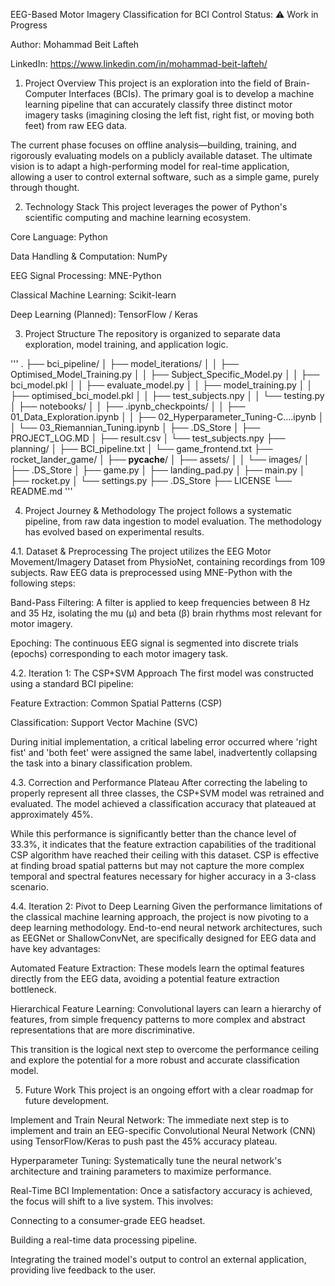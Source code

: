 EEG-Based Motor Imagery Classification for BCI Control
Status: ⚠️ Work in Progress

Author: Mohammad Beit Lafteh

LinkedIn: https://www.linkedin.com/in/mohammad-beit-lafteh/

1. Project Overview
This project is an exploration into the field of Brain-Computer Interfaces (BCIs). The primary goal is to develop a machine learning pipeline that can accurately classify three distinct motor imagery tasks (imagining closing the left fist, right fist, or moving both feet) from raw EEG data.

The current phase focuses on offline analysis—building, training, and rigorously evaluating models on a publicly available dataset. The ultimate vision is to adapt a high-performing model for real-time application, allowing a user to control external software, such as a simple game, purely through thought.

2. Technology Stack
This project leverages the power of Python's scientific computing and machine learning ecosystem.

Core Language: Python

Data Handling & Computation: NumPy

EEG Signal Processing: MNE-Python

Classical Machine Learning: Scikit-learn

Deep Learning (Planned): TensorFlow / Keras

3. Project Structure
The repository is organized to separate data exploration, model training, and application logic.

'''
.
├── bci_pipeline/
│   ├── model_iterations/
│   │   ├── Optimised_Model_Training.py
│   │   ├── Subject_Specific_Model.py
│   │   ├── bci_model.pkl
│   │   ├── evaluate_model.py
│   │   ├── model_training.py
│   │   ├── optimised_bci_model.pkl
│   │   ├── test_subjects.npy
│   │   └── testing.py
│   ├── notebooks/
│   │   ├── .ipynb_checkpoints/
│   │   ├── 01_Data_Exploration.ipynb
│   │   ├── 02_Hyperparameter_Tuning-C....ipynb
│   │   └── 03_Riemannian_Tuning.ipynb
│   ├── .DS_Store
│   ├── PROJECT_LOG.MD
│   ├── result.csv
│   └── test_subjects.npy
├── planning/
│   ├── BCI_pipeline.txt
│   └── game_frontend.txt
├── rocket_lander_game/
│   ├── __pycache__/
│   ├── assets/
│   │   └── images/
│   ├── .DS_Store
│   ├── game.py
│   ├── landing_pad.py
│   ├── main.py
│   ├── rocket.py
│   └── settings.py
├── .DS_Store
├── LICENSE
└── README.md
'''

4. Project Journey & Methodology
The project follows a systematic pipeline, from raw data ingestion to model evaluation. The methodology has evolved based on experimental results.

4.1. Dataset & Preprocessing
The project utilizes the EEG Motor Movement/Imagery Dataset from PhysioNet, containing recordings from 109 subjects. Raw EEG data is preprocessed using MNE-Python with the following steps:

Band-Pass Filtering: A filter is applied to keep frequencies between 8 Hz and 35 Hz, isolating the mu (μ) and beta (β) brain rhythms most relevant for motor imagery.

Epoching: The continuous EEG signal is segmented into discrete trials (epochs) corresponding to each motor imagery task.

4.2. Iteration 1: The CSP+SVM Approach
The first model was constructed using a standard BCI pipeline:

Feature Extraction: Common Spatial Patterns (CSP)

Classification: Support Vector Machine (SVC)

During initial implementation, a critical labeling error occurred where 'right fist' and 'both feet' were assigned the same label, inadvertently collapsing the task into a binary classification problem.

4.3. Correction and Performance Plateau
After correcting the labeling to properly represent all three classes, the CSP+SVM model was retrained and evaluated. The model achieved a classification accuracy that plateaued at approximately 45%.

While this performance is significantly better than the chance level of 33.3%, it indicates that the feature extraction capabilities of the traditional CSP algorithm have reached their ceiling with this dataset. CSP is effective at finding broad spatial patterns but may not capture the more complex temporal and spectral features necessary for higher accuracy in a 3-class scenario.

4.4. Iteration 2: Pivot to Deep Learning
Given the performance limitations of the classical machine learning approach, the project is now pivoting to a deep learning methodology. End-to-end neural network architectures, such as EEGNet or ShallowConvNet, are specifically designed for EEG data and have key advantages:

Automated Feature Extraction: These models learn the optimal features directly from the EEG data, avoiding a potential feature extraction bottleneck.

Hierarchical Feature Learning: Convolutional layers can learn a hierarchy of features, from simple frequency patterns to more complex and abstract representations that are more discriminative.

This transition is the logical next step to overcome the performance ceiling and explore the potential for a more robust and accurate classification model.

5. Future Work
This project is an ongoing effort with a clear roadmap for future development.

Implement and Train Neural Network: The immediate next step is to implement and train an EEG-specific Convolutional Neural Network (CNN) using TensorFlow/Keras to push past the 45% accuracy plateau.

Hyperparameter Tuning: Systematically tune the neural network's architecture and training parameters to maximize performance.

Real-Time BCI Implementation: Once a satisfactory accuracy is achieved, the focus will shift to a live system. This involves:

Connecting to a consumer-grade EEG headset.

Building a real-time data processing pipeline.

Integrating the trained model's output to control an external application, providing live feedback to the user.
